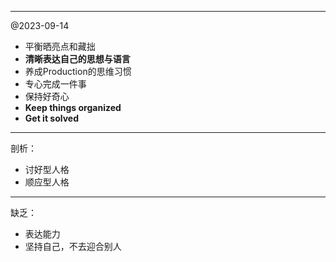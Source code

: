 ---------
@2023-09-14
- 平衡晒亮点和藏拙
- **清晰表达自己的思想与语言**
- 养成Production的思维习惯
- 专心完成一件事
- 保持好奇心
- **Keep things organized**
- **Get it solved**

---------
剖析：
- 讨好型人格
- 顺应型人格

---------
缺乏：
- 表达能力
- 坚持自己，不去迎合别人
